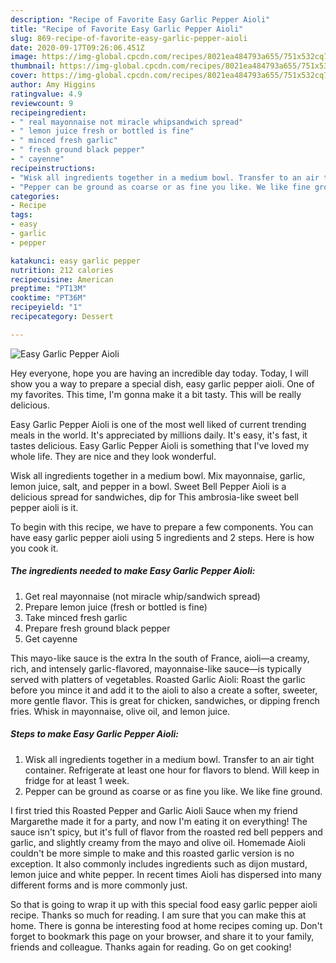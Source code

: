 ```yaml
---
description: "Recipe of Favorite Easy Garlic Pepper Aioli"
title: "Recipe of Favorite Easy Garlic Pepper Aioli"
slug: 869-recipe-of-favorite-easy-garlic-pepper-aioli
date: 2020-09-17T09:26:06.451Z
image: https://img-global.cpcdn.com/recipes/8021ea484793a655/751x532cq70/easy-garlic-pepper-aioli-recipe-main-photo.jpg
thumbnail: https://img-global.cpcdn.com/recipes/8021ea484793a655/751x532cq70/easy-garlic-pepper-aioli-recipe-main-photo.jpg
cover: https://img-global.cpcdn.com/recipes/8021ea484793a655/751x532cq70/easy-garlic-pepper-aioli-recipe-main-photo.jpg
author: Amy Higgins
ratingvalue: 4.9
reviewcount: 9
recipeingredient:
- " real mayonnaise not miracle whipsandwich spread"
- " lemon juice fresh or bottled is fine"
- " minced fresh garlic"
- " fresh ground black pepper"
- " cayenne"
recipeinstructions:
- "Wisk all ingredients together in a medium bowl. Transfer to an air tight container. Refrigerate at least one hour for flavors to blend. Will keep in fridge for at least 1 week."
- "Pepper can be ground as coarse or as fine you like. We like fine ground."
categories:
- Recipe
tags:
- easy
- garlic
- pepper

katakunci: easy garlic pepper 
nutrition: 212 calories
recipecuisine: American
preptime: "PT13M"
cooktime: "PT36M"
recipeyield: "1"
recipecategory: Dessert

---
```



![Easy Garlic Pepper Aioli](https://img-global.cpcdn.com/recipes/8021ea484793a655/751x532cq70/easy-garlic-pepper-aioli-recipe-main-photo.jpg)

Hey everyone, hope you are having an incredible day today. Today, I will show you a way to prepare a special dish, easy garlic pepper aioli. One of my favorites. This time, I'm gonna make it a bit tasty. This will be really delicious.

Easy Garlic Pepper Aioli is one of the most well liked of current trending meals in the world. It's appreciated by millions daily. It's easy, it's fast, it tastes delicious. Easy Garlic Pepper Aioli is something that I've loved my whole life. They are nice and they look wonderful.

Wisk all ingredients together in a medium bowl. Mix mayonnaise, garlic, lemon juice, salt, and pepper in a bowl. Sweet Bell Pepper Aioli is a delicious spread for sandwiches, dip for This ambrosia-like sweet bell pepper aioli is it.


To begin with this recipe, we have to prepare a few components. You can have easy garlic pepper aioli using 5 ingredients and 2 steps. Here is how you cook it.

<!--inarticleads1-->

##### The ingredients needed to make Easy Garlic Pepper Aioli:

1. Get  real mayonnaise (not miracle whip/sandwich spread)
1. Prepare  lemon juice (fresh or bottled is fine)
1. Take  minced fresh garlic
1. Prepare  fresh ground black pepper
1. Get  cayenne


This mayo-like sauce is the extra In the south of France, aioli—a creamy, rich, and intensely garlic-flavored, mayonnaise-like sauce—is typically served with platters of vegetables. Roasted Garlic Aioli: Roast the garlic before you mince it and add it to the aioli to also a create a softer, sweeter, more gentle flavor. This is great for chicken, sandwiches, or dipping french fries. Whisk in mayonnaise, olive oil, and lemon juice. 

<!--inarticleads2-->

##### Steps to make Easy Garlic Pepper Aioli:

1. Wisk all ingredients together in a medium bowl. Transfer to an air tight container. Refrigerate at least one hour for flavors to blend. Will keep in fridge for at least 1 week.
1. Pepper can be ground as coarse or as fine you like. We like fine ground.


I first tried this Roasted Pepper and Garlic Aioli Sauce when my friend Margarethe made it for a party, and now I&#39;m eating it on everything! The sauce isn&#39;t spicy, but it&#39;s full of flavor from the roasted red bell peppers and garlic, and slightly creamy from the mayo and olive oil. Homemade Aioli couldn&#39;t be more simple to make and this roasted garlic version is no exception. It also commonly includes ingredients such as dijon mustard, lemon juice and white pepper. In recent times Aioli has dispersed into many different forms and is more commonly just. 

So that is going to wrap it up with this special food easy garlic pepper aioli recipe. Thanks so much for reading. I am sure that you can make this at home. There is gonna be interesting food at home recipes coming up. Don't forget to bookmark this page on your browser, and share it to your family, friends and colleague. Thanks again for reading. Go on get cooking!
